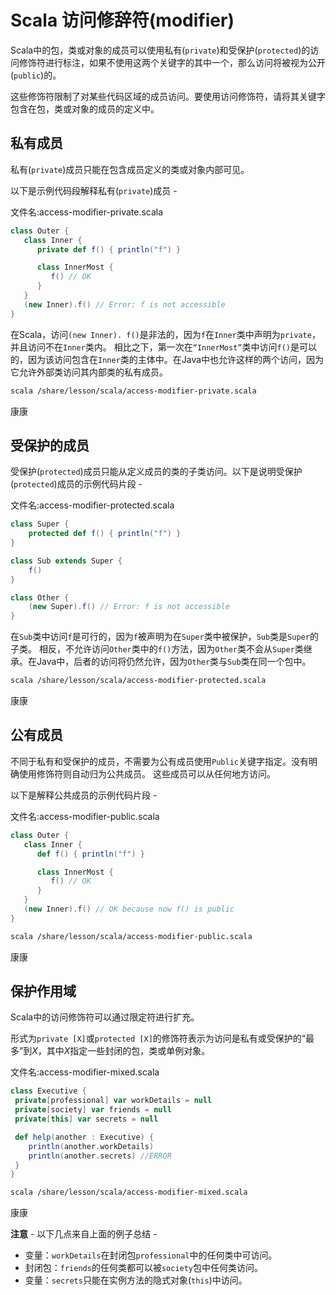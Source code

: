 # Scala 访问修辞符(modifier)

Scala中的包，类或对象的成员可以使用私有(`private`)和受保护(`protected`)的访问修饰符进行标注，如果不使用这两个关键字的其中一个，那么访问将被视为公开(`public`)的。

这些修饰符限制了对某些代码区域的成员访问。要使用访问修饰符，请将其关键字包含在包，类或对象的成员的定义中。

## 私有成员

私有(`private`)成员只能在包含成员定义的类或对象内部可见。

以下是示例代码段解释私有(`private`)成员 - 

文件名:access-modifier-private.scala

```scala
class Outer {
   class Inner {
      private def f() { println("f") }

      class InnerMost {
         f() // OK
      }
   }
   (new Inner).f() // Error: f is not accessible
}
```

在Scala，访问`(new Inner). f()`是非法的，因为`f`在`Inner`类中声明为`private`，并且访问不在`Inner`类内。 相比之下，第一次在`“InnerMost”`类中访问`f()`是可以的，因为该访问包含在`Inner`类的主体中。在Java中也允许这样的两个访问，因为它允许外部类访问其内部类的私有成员。

```bash
scala /share/lesson/scala/access-modifier-private.scala
```

康康

## 受保护的成员

受保护(`protected`)成员只能从定义成员的类的子类访问。以下是说明受保护(`protected`)成员的示例代码片段 -

文件名:access-modifier-protected.scala

```scala
class Super {
    protected def f() { println("f") }
}

class Sub extends Super {
    f()
}

class Other {
    (new Super).f() // Error: f is not accessible
}
```

在`Sub`类中访问`f`是可行的，因为`f`被声明为在`Super`类中被保护，`Sub`类是`Super`的子类。 相反，不允许访问`Other`类中的`f()`方法，因为`Other`类不会从`Super`类继承。在Java中，后者的访问将仍然允许，因为`Other`类与`Sub`类在同一个包中。

```bash
scala /share/lesson/scala/access-modifier-protected.scala
```

康康

## 公有成员

不同于私有和受保护的成员，不需要为公有成员使用`Public`关键字指定。没有明确使用修饰符则自动归为公共成员。 这些成员可以从任何地方访问。

以下是解释公共成员的示例代码片段 -

文件名:access-modifier-public.scala

```scala
class Outer {
   class Inner {
      def f() { println("f") }

      class InnerMost {
         f() // OK
      }
   }
   (new Inner).f() // OK because now f() is public
}
```

```bash
scala /share/lesson/scala/access-modifier-public.scala
```

康康

## 保护作用域

Scala中的访问修饰符可以通过限定符进行扩充。

形式为`private [X]`或`protected [X]`的修饰符表示为访问是私有或受保护的“最多”到*X*，其中*X*指定一些封闭的包，类或单例对象。

文件名:access-modifier-mixed.scala

```scala
class Executive {
 private[professional] var workDetails = null
 private[society] var friends = null
 private[this] var secrets = null

 def help(another : Executive) {
    println(another.workDetails)
    println(another.secrets) //ERROR
 }
}
```

```bash
scala /share/lesson/scala/access-modifier-mixed.scala
```

康康

**注意** - 以下几点来自上面的例子总结 - 

- 变量：`workDetails`在封闭包`professional`中的任何类中可访问。
- 封闭包：`friends`的任何类都可以被`society`包中任何类访问。
- 变量：`secrets`只能在实例方法的隐式对象(`this`)中访问。
